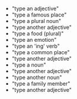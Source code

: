 - "type an adjective"
- "type a famous place"
- "type a plural noun"
- "type another adjective"
- "type a food (plural)"
- "type an emotion"
- "type an 'ing' verb"
- "type a common place"
- "type another adjective"
- "type a noun"
- "type another adjective"
- "type another noun"
- "type a family member"
- "type another adjective"
